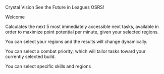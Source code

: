 Crystal Vision
See the Future in Leagues OSRS!

Welcome

Calculates the next 5 most immediately accessible next tasks, available in order to maximize point potential per minute, given your selected regions.

You can select your regions and the results will change dynamically.

You can select a combat priority, which will tailor tasks toward your currently selected build.

You can select specific skills and regions 
